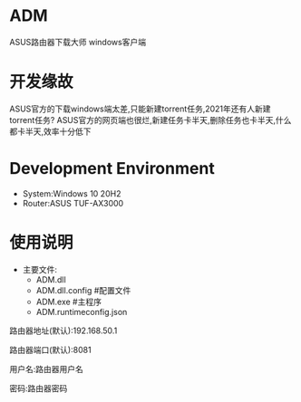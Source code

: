 # ADM
ASUS路由器下载大师 windows客户端

# 开发缘故
ASUS官方的下载windows端太差,只能新建torrent任务,2021年还有人新建torrent任务?
ASUS官方的网页端也很烂,新建任务卡半天,删除任务也卡半天,什么都卡半天,效率十分低下

# Development Environment
- System:Windows 10 20H2
- Router:ASUS TUF-AX3000

# 使用说明
- 主要文件:
  - ADM.dll
  - ADM.dll.config #配置文件
  - ADM.exe        #主程序
  - ADM.runtimeconfig.json

路由器地址(默认):192.168.50.1

路由器端口(默认):8081

用户名:路由器用户名

密码:路由器密码
